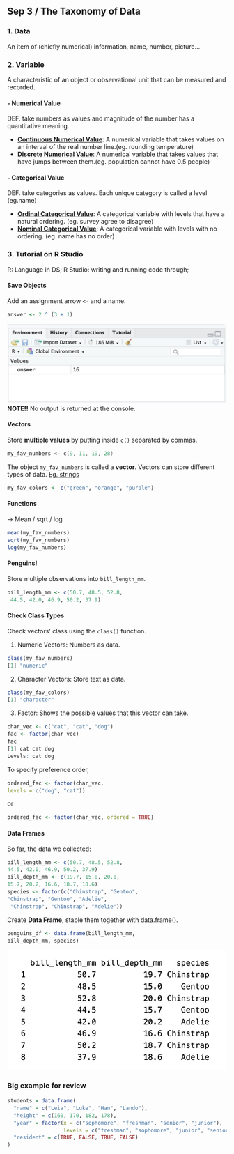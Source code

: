 ## Sep 3 / The Taxonomy of Data
### 1. Data
An item of (chiefly numerical) information, name, number, picture…
### 2. Variable
A characteristic of an object or observational unit that can be measured and recorded.

#### - Numerical Value
DEF. take numbers as values and magnitude of the number has a quantitative meaning.
- **<u>Continuous Numerical Value</u>**: A numerical variable that takes values on an interval of the real number line.(eg. rounding temperature)
- **<u>Discrete Numerical Value</u>**: A numerical variable that takes values that have jumps between them.(eg. population cannot have 0.5 people)
#### - Categorical Value
DEF. take categories as values. Each unique category is called a level (eg.name)
- **<u>Ordinal Categorical Value</u>**: A categorical variable with levels that have a natural ordering. (eg. survey agree to disagree)
- **<u>Nominal Categorical Value</u>**: A categorical variable with levels with no 	ordering. (eg. name has no order)
### 3. Tutorial on R Studio
R: Language in DS;
R Studio: writing and running code through;
#### Save Objects
Add an assignment arrow `<-` and a name.
```r
answer <- 2 ^ (3 + 1)
```
![](assets/17253874658970.jpg)
**NOTE!!** No output is returned at the console.
#### Vectors
Store **multiple values** by putting inside `c()` separated by commas.
```s
my_fav_numbers <- c(9, 11, 19, 28)
```
The object `my_fav_numbers` is called a **vector**.
Vectors can store different types of data.
<u>Eg. strings</u>
```r
my_fav_colors <- c("green", "orange", "purple")
```
#### Functions
-> Mean / sqrt / log
```r
mean(my_fav_numbers)
sqrt(my_fav_numbers)
log(my_fav_numbers)
```
#### Penguins!
Store multiple observations into `bill_length_mm`.
```r
bill_length_mm <- c(50.7, 48.5, 52.8,
 44.5, 42.0, 46.9, 50.2, 37.9)
```
#### Check Class Types
Check vectors' class using the `class()` function.
1. Numeric Vectors: Numbers as data.
```r
class(my_fav_numbers)
[1] "numeric"
```
2. Character Vectors: Store text as data.
```r
class(my_fav_colors)
[1] "character"
``` 
3. Factor: Shows the possible values that this vector can take.
```r
char_vec <- c("cat", "cat", "dog")
fac <- factor(char_vec)
fac
[1] cat cat dog
Levels: cat dog
```
To specify preference order, 
```r
ordered_fac <- factor(char_vec,
levels = c("dog", "cat"))
```
or
```r
ordered_fac <- factor(char_vec, ordered = TRUE)
```
#### Data Frames
So far, the data we collected:
```r
bill_length_mm <- c(50.7, 48.5, 52.8, 
44.5, 42.0, 46.9, 50.2, 37.9)
bill_depth_mm <- c(19.7, 15.0, 20.0, 
15.7, 20.2, 16.6, 18.7, 18.6)
species <- factor(c("Chinstrap", "Gentoo", 
"Chinstrap", "Gentoo", "Adelie",
 "Chinstrap", "Chinstrap", "Adelie"))
```
Create **Data Frame**, staple them together with data.frame().
```r
penguins_df <- data.frame(bill_length_mm, 
bill_depth_mm, species)
```
![](assets/17253884369028.jpg)
### Big example for review
```r
students = data.frame(
  "name" = c("Leia", "Luke", "Han", "Lando"),
  "height" = c(160, 170, 182, 178),
  "year" = factor(x = c("sophomore", "freshman", "senior", "junior"),
                  levels = c("freshman", "sophomore", "junior", "senior")),
  "resident" = c(TRUE, FALSE, TRUE, FALSE)
)
```